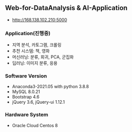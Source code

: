## Web-for-DataAnalysis & AI-Application
- http://168.138.102.210:5000

### Application(진행중)
- 지역 분석, 카토그램, 크롤링
- 추천 시스템: 책, 영화
- 머신러닝: 분류, 회귀, PCA, 군집화
- 딥러닝: 이미지 분류, 응용

### Software Version
- Anaconda3-2021.05 with python 3.8.8
- MySQL 8.0.21
- Bootstrap 4.6
- jQuery 3.6, jQuery-ui 1.12.1

### Hardware System
- Oracle Cloud Centos 8